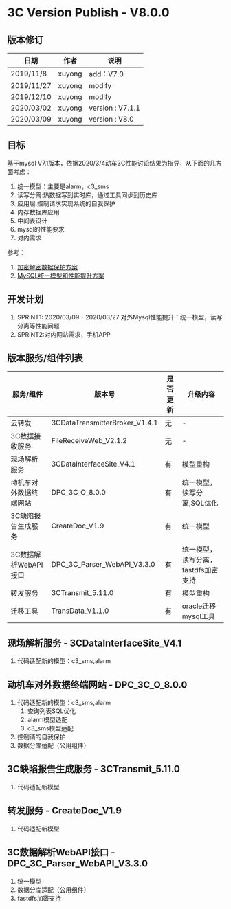 3C Version Publish - V8.0.0
=================
  
版本修订
-----------------------------------

日期 | 作者 |  说明
-|-|-
2019/11/8|xuyong| add：V7.0
2019/11/27|xuyong| modify
2019/12/10|xuyong| modify
2020/03/02|xuyong| version : V7.1.1
2020/03/09|xuyong| version : V8.0

目标
-----------------------------------

基于mysql V7.1版本，依据2020/3/4动车3C性能讨论结果为指导，从下面的几方面考虑：

1. 统一模型：主要是alarm，c3_sms
2. 读写分离:热数据写到实时库，通过工具同步到历史库
3. 应用层:控制请求实现系统的自我保护
4. 内存数据库应用
5. 中间表设计
6. mysql的性能要求
7. 对内需求

参考：

1. [加密解密数据保护方案](../OutNext/数据安全加密和解密详细设计.md)  
2. [MySQL统一模型和性能提升方案](../OutNext/MySQL统一模型解决方案.md)  

开发计划
-----------------------------------

1. SPRINT1: 2020/03/09 - 2020/03/27 对外Mysql性能提升：统一模型，读写分离等性能问题
2. SPRINT2:对内网站需求，手机APP

版本服务/组件列表
-----------------------------------
  
服务/组件 | 版本号 |  是否更新 |升级内容
-|-|-|-
 云转发| 3CDataTransmitterBroker_V1.4.1 | 无 |-
 3C数据接收服务| FileReceiveWeb_V2.1.2 | 无 |-
 现场解析服务| 3CDataInterfaceSite_V4.1 | 有 |模型重构
 动机车对外数据终端网站| DPC_3C_O_8.0.0 | 有 |统一模型，读写分离,SQL优化
 3C缺陷报告生成服务| CreateDoc_V1.9 | 有 |统一模型
 3C数据解析WebAPI接口| DPC_3C_Parser_WebAPI_V3.3.0 | 有|统一模型，读写分离，fastdfs加密支持
 转发服务| 3CTransmit_5.11.0 | 有 |模型重构
 迁移工具| TransData_V1.1.0 | 有 |oracle迁移mysql工具

现场解析服务 - 3CDataInterfaceSite_V4.1
-----------------------------------

1. 代码适配新的模型：c3_sms,alarm

动机车对外数据终端网站 - DPC_3C_O_8.0.0
-----------------------------------

1. 代码适配新的模型：c3_sms,alarm
    1. 查询列表SQL优化
    2. alarm模型适配
    3. c3_sms模型适配
2. 控制请的自我保护
3. 数据分库适配（公用组件）

3C缺陷报告生成服务 - 3CTransmit_5.11.0
-----------------------------------

1. 代码适配新模型

转发服务 - CreateDoc_V1.9
-----------------------------------

1. 代码适配新模型

3C数据解析WebAPI接口 - DPC_3C_Parser_WebAPI_V3.3.0
-----------------------------------

1. 统一模型
2. 数据分库适配（公用组件）
3. fastdfs加密支持
